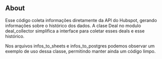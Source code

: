 ## About

Esse código coleta informações diretamente da API do Hubspot, gerando informações sobre o histórico dos dados. A clase Deal no modulo deal_collector simplifica a interface para coletar esses deals e esse histórico.

Nos arquivos infos_to_sheets e infos_to_postgres podemos observar um exemplo de uso dessa classe, permitindo manter ainda um código limpo.
